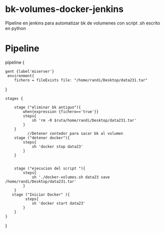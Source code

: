 # bk-volumes-docker-jenkins
PIpeline en jenkins para automatizar bk de volumenes con script .sh escrito en python

# Pipeline 


pipeline {
    
    
    gent {label'miserver'}
     environment{
        fichero = fileExists file: "/home/randi/Desktop/data231.tar" 
 }
 
    stages {

        stage ("eliminar bk antiguo"){
            when{expression {fichero=='true'}}
            steps{ 
                sh 'rm -R $ruta/home/randi/Desktop/data231.tar'
            }
        }
              //Detener contedor para sacar bk al volumen
        stage ("detener docker"){
            steps{ 
                sh 'docker stop data23'
            }
        }
    
        
        stage ("ejecucion del script "){
            steps{ 
                sh './docker-volumes.sh data23 save /home/randi/Desktop/data231.tar'
            }
        }
       stage ("Iniciar Docker" ){
             steps{ 
                sh 'docker start data23'
            }
        }
    }
        
}
